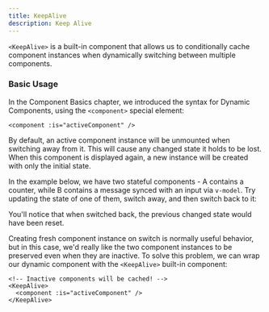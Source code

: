 ```yaml
---
title: KeepAlive
description: Keep Alive
---
```


`<KeepAlive>` is a built-in component that allows us to conditionally cache component instances when dynamically switching between multiple components.

### Basic Usage​
In the Component Basics chapter, we introduced the syntax for Dynamic Components, using the `<component>` special element:

```
<component :is="activeComponent" />
```

By default, an active component instance will be unmounted when switching away from it. This will cause any changed state it holds to be lost. When this component is displayed again, a new instance will be created with only the initial state.

In the example below, we have two stateful components - A contains a counter, while B contains a message synced with an input via `v-model`. Try updating the state of one of them, switch away, and then switch back to it:

You'll notice that when switched back, the previous changed state would have been reset.

Creating fresh component instance on switch is normally useful behavior, but in this case, we'd really like the two component instances to be preserved even when they are inactive. To solve this problem, we can wrap our dynamic component with the `<KeepAlive>` built-in component:

```
<!-- Inactive components will be cached! -->
<KeepAlive>
  <component :is="activeComponent" />
</KeepAlive>
```